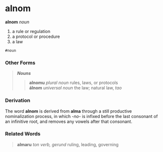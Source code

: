 alnom
=====

**alnom** _noun_

1. a rule or regulation
2. a protocol or procedure
3. a law

`#noun`

### Other Forms

> **_Nouns_**
> > **alnomu** _plural noun_ rules, laws, or protocols<br/>
> > **álnom** _universal noun_ the law; natural law, _tao_

### Derivation

The word **alnom** is derived from **alma** through a still productive nominalization process, in which -_no_- is infixed before the last consonant of an infinitive root, and removes any vowels after that consonant. 

### Related Words

> **almaru** _ton verb, gerund_ ruling, leading, governing
